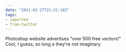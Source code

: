 ```yaml
---
date: "2011-02-27T21:31:10Z"
tags:
- imported
- from-twitter
---
```

Photoshop website advertises "over 500 free vectors\!"\
Cool, I guess, so long a they're not imaginary.
